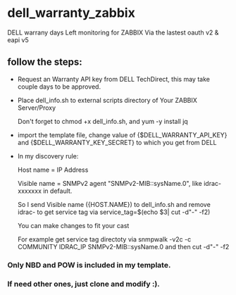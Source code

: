# dell_warranty_zabbix
DELL warrany days Left monitoring for ZABBIX Via the lastest oauth v2 & eapi v5

## follow the steps:

- Request an Warranty API key from DELL TechDirect, this may take couple days to be approved.


- Place dell_info.sh to external scripts directory of Your ZABBIX Server/Proxy 


  Don't forget to chmod +x dell_info.sh, and yum -y install jq
  
- import the template file, change value of {$DELL_WARRANTY_API_KEY} and {$DELL_WARRANTY_KEY_SECRET} to which you get from DELL


- In my discovery rule:

  Host name = IP Address
  
  Visible name = SNMPv2 agent "SNMPv2-MIB::sysName.0", like idrac-xxxxxxx in default.
  
  So I send Visible name ({HOST.NAME}) to dell_info.sh and remove idrac- to get service tag via service_tag=$(echo $3| cut -d"-" -f2)
  
  You can make changes to fit your cast
  
  For example get service tag directoty via snmpwalk -v2c -c COMMUNITY IDRAC_IP SNMPv2-MIB::sysName.0 and then cut -d"-" -f2
  
 
### Only NBD and POW is included in my template. 
### If need other ones, just clone and modify :).
